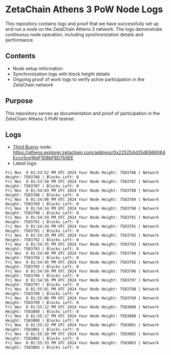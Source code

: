 # ZetaChain Athens 3 PoW Node Logs
This repository contains logs and proof that we have successfully set up and run a node on the ZetaChain Athens 3 network. The logs demonstrate continuous node operation, including synchronization details and performance.

## Contents
- Node setup information
- Synchronization logs with block height details
- Ongoing proof of work logs to verify active participation in the ZetaChain network

## Purpose
This repository serves as documentation and proof of participation in the ZetaChain Athens 3 PoW testnet.

## Logs

- [Third Bunny](https://thirdbunny.xyz/) node: https://athens.explorer.zetachain.com/address/0x225254d35dE666064Eccc5ce16eF1D8bF8D7b5EE
- Latest logs:
```
Fri Nov  8 01:53:52 PM UTC 2024 Your Node Height: 7583786 | Network Height: 7583786 | Blocks Left: 0
Fri Nov  8 01:53:58 PM UTC 2024 Your Node Height: 7583787 | Network Height: 7583787 | Blocks Left: 0
Fri Nov  8 01:54:03 PM UTC 2024 Your Node Height: 7583788 | Network Height: 7583788 | Blocks Left: 0
Fri Nov  8 01:54:08 PM UTC 2024 Your Node Height: 7583789 | Network Height: 7583789 | Blocks Left: 0
Fri Nov  8 01:54:14 PM UTC 2024 Your Node Height: 7583790 | Network Height: 7583790 | Blocks Left: 0
Fri Nov  8 01:54:19 PM UTC 2024 Your Node Height: 7583791 | Network Height: 7583791 | Blocks Left: 0
Fri Nov  8 01:54:24 PM UTC 2024 Your Node Height: 7583791 | Network Height: 7583791 | Blocks Left: 0
Fri Nov  8 01:54:29 PM UTC 2024 Your Node Height: 7583792 | Network Height: 7583792 | Blocks Left: 0
Fri Nov  8 01:54:35 PM UTC 2024 Your Node Height: 7583793 | Network Height: 7583793 | Blocks Left: 0
Fri Nov  8 01:54:40 PM UTC 2024 Your Node Height: 7583794 | Network Height: 7583794 | Blocks Left: 0
Fri Nov  8 01:54:45 PM UTC 2024 Your Node Height: 7583795 | Network Height: 7583795 | Blocks Left: 0
Fri Nov  8 01:54:50 PM UTC 2024 Your Node Height: 7583796 | Network Height: 7583796 | Blocks Left: 0
Fri Nov  8 01:54:56 PM UTC 2024 Your Node Height: 7583797 | Network Height: 7583797 | Blocks Left: 0
Fri Nov  8 01:55:01 PM UTC 2024 Your Node Height: 7583798 | Network Height: 7583798 | Blocks Left: 0
Fri Nov  8 01:55:06 PM UTC 2024 Your Node Height: 7583799 | Network Height: 7583799 | Blocks Left: 0
Fri Nov  8 01:55:12 PM UTC 2024 Your Node Height: 7583800 | Network Height: 7583800 | Blocks Left: 0
Fri Nov  8 01:55:17 PM UTC 2024 Your Node Height: 7583800 | Network Height: 7583800 | Blocks Left: 0
Fri Nov  8 01:55:22 PM UTC 2024 Your Node Height: 7583801 | Network Height: 7583801 | Blocks Left: 0
Fri Nov  8 01:55:28 PM UTC 2024 Your Node Height: 7583802 | Network Height: 7583802 | Blocks Left: 0
Fri Nov  8 01:55:33 PM UTC 2024 Your Node Height: 7583803 | Network Height: 7583803 | Blocks Left: 0
```
